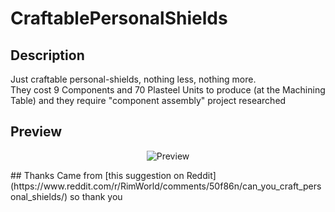 # CraftablePersonalShields
## Description
Just craftable personal-shields, nothing less, nothing more.    
They cost 9 Components and 70 Plasteel Units to produce (at the Machining Table) and they require "component assembly" project researched
## Preview
<p align="center"><img src="https://i.imgur.com/8bly0gc.jpg" alt="Preview"/></p>
## Thanks
Came from [this suggestion on Reddit](https://www.reddit.com/r/RimWorld/comments/50f86n/can_you_craft_personal_shields/) so thank you 
